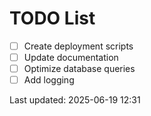 # TODO List

- [ ] Create deployment scripts
- [ ] Update documentation
- [ ] Optimize database queries
- [ ] Add logging

Last updated: 2025-06-19 12:31

